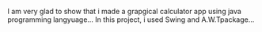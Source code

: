 I am very glad to show that i made a grapgical calculator app using java programming langyuage...
In this project, i used Swing and A.W.Tpackage...
